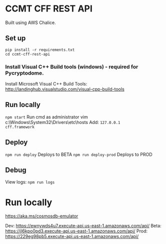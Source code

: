 # CCMT CFF REST API
Built using AWS Chalice.

## Set up
```
pip install -r requirements.txt
cd ccmt-cff-rest-api

```
### Install Visual C++ Build tools (windows) - required for Pycryptodome.
Install Microsoft Visual C++ Build Tools: http://landinghub.visualstudio.com/visual-cpp-build-tools

## Run locally
```npm start```
Run cmd as administrator
vim c:\Windows\System32\Drivers\etc\hosts
Add: `127.0.0.1       cff.framework`

## Deploy
```npm run deploy``` Deploys to BETA
```npm run deploy-prod``` Deploys to PROD

## Debug
View logs:
```npm run logs```

# Run locally
https://aka.ms/cosmosdb-emulator

Dev: https://ewnywds4u7.execute-api.us-east-1.amazonaws.com/api/
Beta: https://jl6kpo0pd3.execute-api.us-east-1.amazonaws.com/api/
Prod: https://229eg98pb5.execute-api.us-east-1.amazonaws.com/api/
